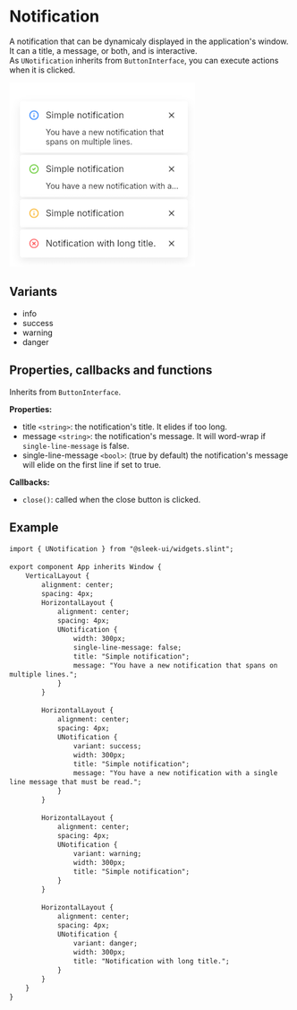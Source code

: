 # Notification
A notification that can be dynamicaly displayed in the application's window.  
It can a title, a message, or both, and is interactive.  
As `UNotification` inherits from `ButtonInterface`, you can execute actions when it is clicked.  

![notification presentation](images/notification.png)

## Variants
- info
- success
- warning
- danger

## Properties, callbacks and functions
Inherits from `ButtonInterface`.  

**Properties:**  
- title `<string>`: the notification's title. It elides if too long.
- message `<string>`: the notification's message. It will word-wrap if `single-line-message` is false.
- single-line-message `<bool>`: (true by default) the notification's message will elide on the first line if set to true.  

**Callbacks:**  
- `close()`: called when the close button is clicked.

## Example
```slint
import { UNotification } from "@sleek-ui/widgets.slint";

export component App inherits Window {
	VerticalLayout {
		alignment: center;
		spacing: 4px;
		HorizontalLayout {
            alignment: center;
            spacing: 4px;
            UNotification {
                width: 300px;
                single-line-message: false;
                title: "Simple notification";
                message: "You have a new notification that spans on multiple lines.";
            }
        }

        HorizontalLayout {
            alignment: center;
            spacing: 4px;
            UNotification {
                variant: success;
                width: 300px;
                title: "Simple notification";
                message: "You have a new notification with a single line message that must be read.";
            }
        }

        HorizontalLayout {
            alignment: center;
            spacing: 4px;
            UNotification {
                variant: warning;
                width: 300px;
                title: "Simple notification";
            }
        }

        HorizontalLayout {
            alignment: center;
            spacing: 4px;
            UNotification {
                variant: danger;
                width: 300px;
                title: "Notification with long title.";
            }
        }
	}
}
```